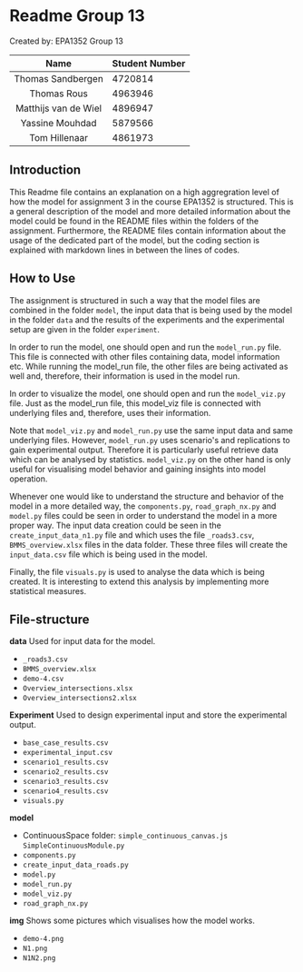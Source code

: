 # Readme Group 13

Created by: EPA1352 Group 13 

| Name    | Student Number |
|:-------:|:--------|
| Thomas Sandbergen  | 4720814 | 
| Thomas Rous | 4963946 |
| Matthijs van de Wiel | 4896947 |
| Yassine Mouhdad | 5879566 |
| Tom Hillenaar | 4861973 |


## Introduction

This Readme file contains an explanation on a high aggregration level  of how the model for assignment 
3 in the course EPA1352 is structured. This is a general description of the model and more detailed information about 
the model could be found in the README files within the folders of the assignment. Furthermore, the README files contain 
information about the usage of the dedicated part of the model, 
but the coding section is explained with markdown lines in between the lines of codes.

## How to Use
The assignment is structured in such a way that the model files are combined in the folder `model`, 
the input data that is being used by the model in the folder `data` and the results of the experiments and the
experimental setup are given in the folder `experiment`. 

In order to run the model, one should open and run the `model_run.py` file. This file is connected with other 
files containing data, model information etc. While running the model_run file, the other files are being activated 
as well and, therefore, their information is used in the model run. 

In order to visualize the model, one should open and  run the `model_viz.py` file. Just as the model_run file, 
this model_viz file is connected with underlying files and, therefore, uses their information. 

Note that `model_viz.py` and `model_run.py` use the same input data and same underlying files. However, `model_run.py` 
uses scenario's and replications to gain experimental output. Therefore it is particularly useful retrieve data 
which can be analysed by statistics. `model_viz.py` on the other hand is only useful for visualising model behavior
and gaining insights into model operation.

Whenever one would like to understand the structure and behavior of the model in a more detailed way, 
the `components.py`, `road_graph_nx.py` and `model.py` files could be seen in order to understand the model in a 
more proper way. 
The input data creation could be seen in the `create_input_data_n1.py` file and which uses the file `_roads3.csv`, 
`BMMS_overview.xlsx` files in the data folder. 
These three files will create the `input_data.csv` file which is being used in the model. 

Finally, the file `visuals.py` is used to analyse the data which is being created. It is interesting to 
extend this analysis by implementing more statistical measures.

## File-structure

**data**
Used for input data for the model.
- `_roads3.csv`
- `BMMS_overview.xlsx`
- `demo-4.csv`
- `Overview_intersections.xlsx`
- `Overview_intersections2.xlsx`

**Experiment** 
Used to design experimental input and store the experimental output.
- `base_case_results.csv`
- `experimental_input.csv`
- `scenario1_results.csv`
- `scenario2_results.csv`
- `scenario3_results.csv`
- `scenario4_results.csv`
- `visuals.py`

**model**
- ContinuousSpace folder: `simple_continuous_canvas.js` `SimpleContinuousModule.py`
- `components.py`
- `create_input_data_roads.py`
- `model.py`
- `model_run.py`
- `model_viz.py`
- `road_graph_nx.py`

**img**
Shows some pictures which visualises how the model works.
- `demo-4.png`
- `N1.png`
- `N1N2.png`